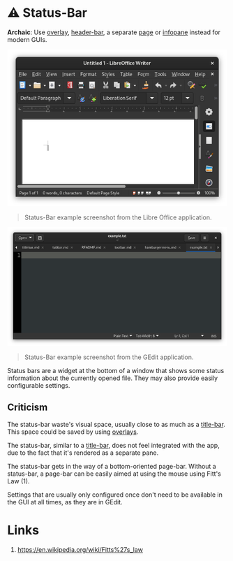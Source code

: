 # ⚠ Status-Bar
**Archaic**: Use [overlay](overlay.md), [header-bar](headerbar.md), a separate
[page](page.md) or [infopane](infopane.md) instead for modern GUIs.

![Screenshot](toolbar.png)
> Status-Bar example screenshot from the Libre Office application.

![Screenshot](headerbar.png)
> Status-Bar example screenshot from the GEdit application.

Status bars are a widget at the bottom of a window that shows some status
information about the currently opened file.  They may also provide easily
configurable settings.

## Criticism
The status-bar waste's visual space, usually close to as much as a
[title-bar](titlebar.md).  This space could be saved by using
[overlays](overlay.md).

The status-bar, similar to a [title-bar](titlebar.md), does not feel integrated
with the app, due to the fact that it's rendered as a separate pane.

The status-bar gets in the way of a bottom-oriented page-bar.  Without a
status-bar, a page-bar can be easily aimed at using the mouse using Fitt's Law
(1).

Settings that are usually only configured once don't need to be available in the
GUI at all times, as they are in GEdit.

# Links
 1. https://en.wikipedia.org/wiki/Fitts%27s_law
